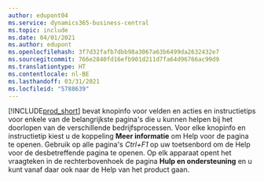 ```yaml
---
author: edupont04
ms.service: dynamics365-business-central
ms.topic: include
ms.date: 04/01/2021
ms.author: edupont
ms.openlocfilehash: 3f7d32fafb7dbb98a3067a63b6499da2632432e7
ms.sourcegitcommit: 766e2840fd16efb901d211d7fa64d96766ac99d9
ms.translationtype: HT
ms.contentlocale: nl-BE
ms.lasthandoff: 03/31/2021
ms.locfileid: "5788639"
---
```

[!INCLUDE[prod_short](prod_short.md)] bevat knopinfo voor velden en acties en instructietips voor enkele van de belangrijkste pagina's die u kunnen helpen bij het doorlopen van de verschillende bedrijfsprocessen. Voor elke knopinfo en instructietip kiest u de koppeling **Meer informatie** om Help voor de pagina te openen. Gebruik op alle pagina's *Ctrl+F1* op uw toetsenbord om de Help voor de desbetreffende pagina te openen. Op elk apparaat opent het vraagteken in de rechterbovenhoek de pagina **Hulp en ondersteuning** en u kunt vanaf daar ook naar de Help van het product gaan.  
